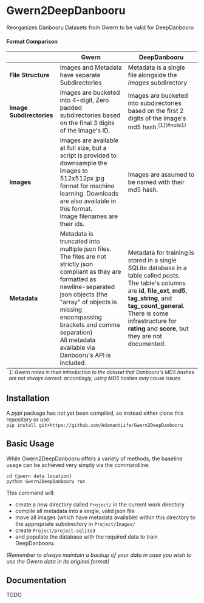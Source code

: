 # Gwern2DeepDanbooru
Reorganizes Danbooru Datasets from Gwern to be valid for DeepDanbooru

#### Format Comparison
<table>
    <thead>
        <tr>
            <th></th>
            <th>Gwern</th>
            <th>DeepDanbooru</th>
        </tr>
    </thead>
    <tbody>
        <tr>
            <td style="font-weight:bold;">File Structure</td>
            <td>Images and Metadata have separate Subdirectories</td>
            <td>Metadata is a single file alongside the <i>Images</i> subdirectory</td>
        </tr>
        <tr>
            <td style="font-weight:bold;">Image Subdirectories</td>
            <td>Images are bucketed into 4-digit, Zero padded subdirectories based on the final 3 digits of the Image's ID.</td>
            <td>Images are bucketed into subdirectories based on the first 2 digits of the Image's md5 hash.<sup>[1](#note1)</sup></td>
        </tr>
        <tr>
            <td style="font-weight:bold;">Images</td>
            <td>Images are available at full size, but a script is provided to downsample the images to 512x512px jpg format for machine learning. Downloads are also available in this format.
<br>Image filenames are their ids.</td>
            <td>Images are assumed to be named with their md5 hash.</td>
        </tr>
        <tr>
            <td style="font-weight:bold;">Metadata</td>
            <td>Metadata is truncated into multiple json files.
<br>The files are not strictly json compliant as they are formatted as newline-separated json objects (the "array" of objects is missing encompassing brackets and comma separation)
<br>All metadata available via Danbooru's API is included.
</td>
            <td>Metadata for training is stored in a single SQLite database in a table called <i>posts</i>.
<br>The table's columns are <b>id</b>, <b>file_ext</b>, <b>md5</b>, <b>tag_string</b>, and <b>tag_count_general</b>.
<br>There is some infrastructure for <b>rating</b> and <b>score</b>, but they are not documented.</td>
        </tr>
    </tbody>
    <tfoot style="font-size:small;font-style:italic;">
        <tr><td colspan="3">
<a name="note1">1</a>: Gwern notes in their introduction to the dataset that Danbooru's MD5 hashes are not always correct: accordingly, using MD5 hashes may cause issues
</td></tr>
    </tfoot>
</table>

## Installation
A *pypi* package has not yet been compiled, so instead either clone this repository or use:
<br>
```pip install git+https://github.com/AdamantLife/Gwern2DeepDanbooru```

## Basic Usage
While Gwern2DeepDanbooru offers a variety of methods, the baseline usage can be achieved very simply via the commandline:
```
cd {gwern data location}
python Gwern2DeepDanbooru run
```

This command will:
* create a new directory called ```Project/``` in the current work directory
* compile all metadata into a single, valid json file
* move all images (which have metadata available) within this directory to the appropriate subdirectory in ```Project/Images/```
* create ```Project/project.sqlite3```
* and populate the database with the required data to train DeepDanbooru.

*(Remember to always maintain a backup of your data in case you wish to use the Gwern data in its original format)*

## Documentation
TODO